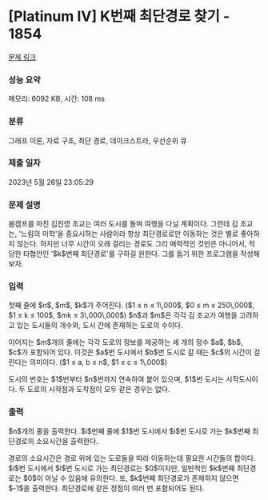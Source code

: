 # [Platinum IV] K번째 최단경로 찾기 - 1854 

[문제 링크](https://www.acmicpc.net/problem/1854) 

### 성능 요약

메모리: 6092 KB, 시간: 108 ms

### 분류

그래프 이론, 자료 구조, 최단 경로, 데이크스트라, 우선순위 큐

### 제출 일자

2023년 5월 26일 23:05:29

### 문제 설명

<p>봄캠프를 마친 김진영 조교는 여러 도시를 돌며 여행을 다닐 계획이다. 그런데 김 조교는, '느림의 미학'을 중요시하는 사람이라 항상 최단경로로만 이동하는 것은 별로 좋아하지 않는다. 하지만 너무 시간이 오래 걸리는 경로도 그리 매력적인 것만은 아니어서, 적당한 타협안인 '$k$번째 최단경로'를 구하길 원한다. 그를 돕기 위한 프로그램을 작성해 보자.</p>

### 입력 

 <p>첫째 줄에 $n$, $m$, $k$가 주어진다. ($1 ≤ n ≤ 1\,000$, $0 ≤ m ≤ 250\,000$, $1 ≤ k ≤ 100$, $mk ≤ 3\,000\,000$) $n$과 $m$은 각각 김 조교가 여행을 고려하고 있는 도시들의 개수와, 도시 간에 존재하는 도로의 수이다.</p>

<p>이어지는 $m$개의 줄에는 각각 도로의 정보를 제공하는 세 개의 정수 $a$, $b$, $c$가 포함되어 있다. 이것은 $a$번 도시에서 $b$번 도시로 갈 때는 $c$의 시간이 걸린다는 의미이다. ($1 ≤ a, b ≤ n$, $1 ≤ c ≤ 1\,000$)</p>

<p>도시의 번호는 $1$번부터 $n$번까지 연속하여 붙어 있으며, $1$번 도시는 시작도시이다. 두 도로의 시작점과 도착점이 모두 같은 경우는 없다.</p>

### 출력 

 <p>$n$개의 줄을 출력한다. $i$번째 줄에 $1$번 도시에서 $i$번 도시로 가는 $k$번째 최단경로의 소요시간을 출력한다.</p>

<p>경로의 소요시간은 경로 위에 있는 도로들을 따라 이동하는데 필요한 시간들의 합이다. $i$번 도시에서 $i$번 도시로 가는 최단경로는 $0$이지만, 일반적인 $k$번째 최단경로는 $0$이 아닐 수 있음에 유의한다. 또, $k$번째 최단경로가 존재하지 않으면 $-1$을 출력한다. 최단경로에 같은 정점이 여러 번 포함되어도 된다.</p>

